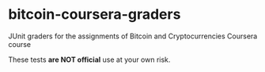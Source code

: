 # bitcoin-coursera-graders
JUnit graders for the assignments of Bitcoin and Cryptocurrencies Coursera course

These tests **are NOT official** use at your own risk.
